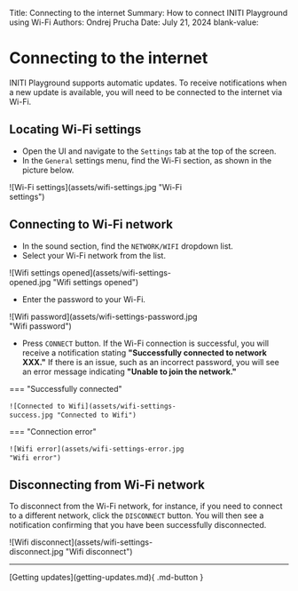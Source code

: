Title:   Connecting to the internet
Summary: How to connect INITI Playground using Wi-Fi
Authors: Ondrej Prucha
Date:    July 21, 2024
blank-value:

# Connecting to the internet

INITI Playground supports automatic updates. To receive notifications when a new update is available, you will need to be connected to the internet via Wi-Fi.

## Locating Wi-Fi settings

- Open the UI and navigate to the `Settings` tab at the top of the screen.
- In the `General` settings menu, find the Wi-Fi section, as shown in the picture below.

<div style='width: 70%' class="center" markdown>
![Wi-Fi settings](assets/wifi-settings.jpg "Wi-Fi settings")
</div>

## Connecting to Wi-Fi network

- In the sound section, find the `NETWORK/WIFI` dropdown list.
- Select your Wi-Fi network from the list.

<div style='width: 70%' class="center" markdown>
![Wifi settings opened](assets/wifi-settings-opened.jpg "Wifi settings opened")
</div>

- Enter the password to your Wi-Fi.

<div style='width: 70%' class="center" markdown>
![Wifi password](assets/wifi-settings-password.jpg "Wifi password")
</div>

- Press `CONNECT` button. If the Wi-Fi connection is successful, you will receive a notification stating **"Successfully connected to network XXX."** If there is an issue, such as an incorrect password, you will see an error message indicating **"Unable to join the network."**

<div class="center" style='width: 70%' markdown>

=== "Successfully connected"

    ![Connected to Wifi](assets/wifi-settings-success.jpg "Connected to Wifi")

=== "Connection error"

    ![Wifi error](assets/wifi-settings-error.jpg "Wifi error")

</div>

## Disconnecting from Wi-Fi network

To disconnect from the Wi-Fi network, for instance, if you need to connect to a different network, click the `DISCONNECT` button. You will then see a notification confirming that you have been successfully disconnected.

<div style='width: 70%' class="center" markdown>
![Wifi disconnect](assets/wifi-settings-disconnect.jpg "Wifi disconnect")
</div>

----


<div class="center" markdown>
[Getting updates](getting-updates.md){ .md-button }
</div>

<br />